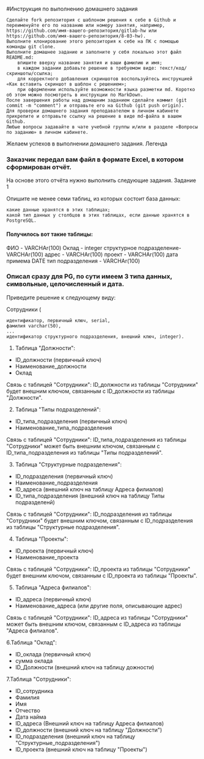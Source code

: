 ﻿#Инструкция по выполнению домашнего задания

    Сделайте fork репозитория c шаблоном решения к себе в Github и переименуйте его по названию или номеру занятия, например, https://github.com/имя-вашего-репозитория/gitlab-hw или https://github.com/имя-вашего-репозитория/8-03-hw).
    Выполните клонирование этого репозитория к себе на ПК с помощью команды git clone.
    Выполните домашнее задание и заполните у себя локально этот файл README.md:
        впишите вверху название занятия и ваши фамилию и имя;
        в каждом задании добавьте решение в требуемом виде: текст/код/скриншоты/ссылка;
        для корректного добавления скриншотов воспользуйтесь инструкцией «Как вставить скриншот в шаблон с решением»;
        при оформлении используйте возможности языка разметки md. Коротко об этом можно посмотреть в инструкции по MarkDown.
    После завершения работы над домашним заданием сделайте коммит (git commit -m "comment") и отправьте его на Github (git push origin).
    Для проверки домашнего задания преподавателем в личном кабинете прикрепите и отправьте ссылку на решение в виде md-файла в вашем Github.
    Любые вопросы задавайте в чате учебной группы и/или в разделе «Вопросы по заданию» в личном кабинете.

Желаем успехов в выполнении домашнего задания.
Легенда

### Заказчик передал вам файл в формате Excel, в котором сформирован отчёт.

На основе этого отчёта нужно выполнить следующие задания.
Задание 1

Опишите не менее семи таблиц, из которых состоит база данных:

    какие данные хранятся в этих таблицах;
    какой тип данных у столбцов в этих таблицах, если данные хранятся в PostgreSQL.

#### Получилось вот такие таблицы:
ФИО - VARCHAr(100)
Оклад - integer
структурное подразделение- VARCHAr(100)
адрес - VARCHAr(100)
проект - VARCHAr(100)
дата примема DATE
тип подразделения - VARCHAr(100)

### Описал сразу для PG, по сути имеем 3 типа данных, символьные, целочисленный и дата.

Приведите решение к следующему виду:

Сотрудники (

    идентификатор, первичный ключ, serial,
    фамилия varchar(50),
    ...
    идентификатор структурного подразделения, внешний ключ, integer).





1. Таблица "Должности":
* ID_должности (первичный ключ)
* Наименование_должности
* Оклад

Связь с таблицей "Сотрудники":
 ID_должности из таблицы "Сотрудники" будет внешним ключом, связанным с ID_должности из таблицы "Должности".

2. Таблица "Типы подразделений":
* ID_типа_подразделения (первичный ключ)
* Наименование_типа_подразделения

Связь с таблицей "Сотрудники":
 ID_типа_подразделения из таблицы "Сотрудники" может быть внешним ключом, связанным с ID_типа_подразделения из таблицы "Типы подразделений".

3. Таблица "Структурные подразделения":
* ID_подразделения (первичный ключ)
* Наименование_подразделения
* ID_адреса  (внешний ключ на таблицу Адреса филиалов)
* ID_типа_подразделения (внешний ключ на таблицу Типы подразделенй)

Связь с таблицей "Сотрудники":
 ID_подразделения из таблицы "Сотрудники" будет внешним ключом, связанным с ID_подразделения из таблицы "Структурные подразделения".

4. Таблица "Проекты":
* ID_проекта (первичный ключ)
* Наименование_проекта

Связь с таблицей "Сотрудники":
 ID_проекта из таблицы "Сотрудники" будет внешним ключом, связанным с ID_проекта из таблицы "Проекты".

5. Таблица "Адреса филиалов":
* ID_адреса (первичный ключ)
* Наименование_адреса (или другие поля, описывающие адрес)

Связь с таблицей "Сотрудники":
  ID_адреса из таблицы "Сотрудники" может быть внешним ключом, связанным с ID_адреса из таблицы "Адреса филиалов".

6.Таблица "Оклад":
* ID_оклада  (первичный ключ)
* сумма оклада
* ID_Должности (внешний ключ на таблицу дожности)

7.Таблица "Сотрудники":
* ID_сотрудника
*   Фамилия
*   Имя
*   Отчество
*   Дата найма
*   ID_адреса (Внешний ключ на таблицу Адреса филиалов)
*   ID_должности (внешний ключ на таблицу "Должности")
*   ID_подразделения (внешний ключ на таблицу "Структурные_подразделения")
*   ID_проекта (внешний ключ на таблицу "Проекты")











